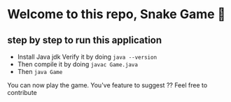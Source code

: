 # Welcome to this repo, Snake Game 🤙

## step by step to run this application
+ Install Java jdk
Verify it by doing ```java --version```
+ Then compile it by doing ```javac Game.java```
+ Then ```java Game```

You can now play the game. 
You've feature to suggest ?? Feel free to contribute 
